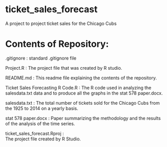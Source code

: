 # ticket_sales_forecast
A project to project ticket sales for the Chicago Cubs

# Contents of Repository:

.gitignore : standard .gitignore file

Project.R : 
The project file that was created by R studio.

README.md : 
This readme file explaining the contents of the repository.

Ticket Sales Forecasting R Code.R :
The R code used in analyzing the salesdata.txt data and to produce all the graphs in the stat 578 paper.docx.

salesdata.txt : 
The total number of tickets sold for the Chicago Cubs from the 1925 to 2014 on a yearly basis.

stat 578 paper.docx : 
Paper summarizing the methodology and the results of the analysis of the time series. 

ticket_sales_forecast.Rproj : 	
The project file created by R Studio.
